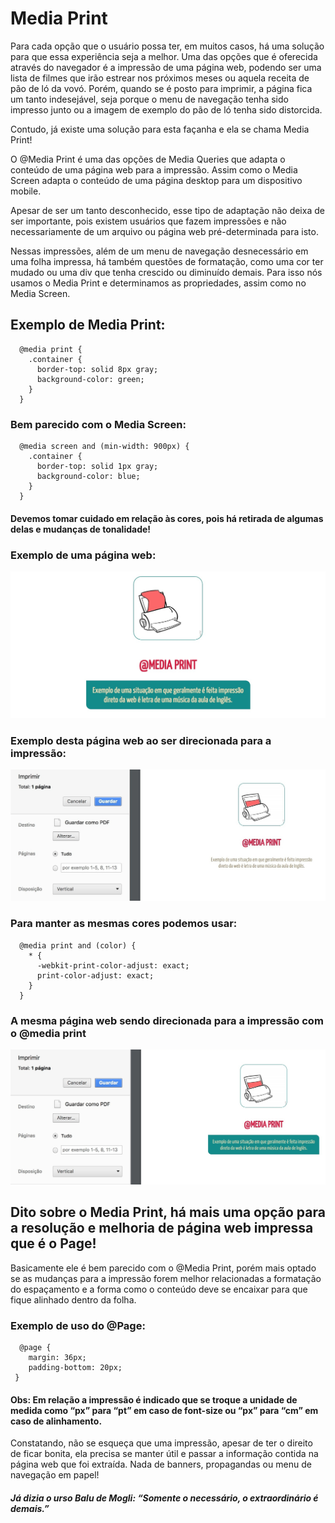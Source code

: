 # Media Print

Para cada opção que o usuário possa ter, em muitos casos, há uma solução para que essa experiência seja a melhor. Uma das opções que é oferecida através do navegador é a impressão de uma página web, podendo ser uma lista de filmes que irão estrear nos próximos meses ou aquela receita de pão de ló da vovó. Porém, quando se é posto para imprimir, a página fica um tanto indesejável, seja porque o menu de navegação tenha sido impresso junto ou a imagem de exemplo do pão de ló tenha sido distorcida.

Contudo, já existe uma solução para esta façanha e ela se chama Media Print!

O @Media Print é uma das opções de Media Queries que adapta o conteúdo de uma página web para a impressão. Assim como o Media Screen adapta o conteúdo de uma página desktop para um dispositivo mobile.

Apesar de ser um tanto desconhecido, esse tipo de adaptação não deixa de ser importante, pois existem usuários que fazem impressões e não necessariamente de um arquivo ou página web pré-determinada para isto.

Nessas impressões, além de um menu de navegação desnecessário em uma folha impressa, há também questões de formatação, como uma cor ter mudado ou uma div que tenha crescido ou diminuído demais. Para isso nós usamos o Media Print e determinamos as propriedades, assim como no Media Screen.


## Exemplo de Media Print:
```
  @media print {
    .container {
      border-top: solid 8px gray;
      background-color: green;
    }
  }

```

### Bem parecido com o Media Screen:
```
  @media screen and (min-width: 900px) {
    .container {
      border-top: solid 1px gray;
      background-color: blue; 
    }
  } 

```

#### Devemos tomar cuidado em relação às cores, pois há retirada de algumas delas e mudanças de tonalidade!

### Exemplo de uma página web:

![Exemplo](./img/pagina-web.jpg)

### Exemplo desta página web ao ser direcionada para a impressão:

![Exemplo](./img/pagina-web-impressao-sem-media.jpg)


### Para manter as mesmas cores podemos usar:

```
  @media print and (color) {
    * {
      -webkit-print-color-adjust: exact;
      print-color-adjust: exact;
    }
  }
```

### A mesma página web sendo direcionada para a impressão com o @media print

![Exemplo](./img/pagina-web-impressao-media.jpg)





## Dito sobre o Media Print, há mais uma opção para a resolução e melhoria de página web impressa que é o Page! 

Basicamente ele é bem parecido com o @Media Print, porém mais optado se as mudanças para a impressão forem melhor relacionadas a formatação do espaçamento e a forma como o conteúdo deve se encaixar para que fique alinhado dentro da folha.

### Exemplo de uso do @Page:

```
  @page {
    margin: 36px;
    padding-bottom: 20px;
 }
```

#### Obs: Em relação a impressão é indicado que se troque a unidade de medida como “px” para “pt” em caso de font-size ou “px” para “cm” em caso de alinhamento.


Constatando, não se esqueça que uma impressão, apesar de ter o direito de ficar bonita, ela precisa se manter útil e passar a informação contida na página web que foi extraída. Nada de banners, propagandas ou menu de navegação em papel!

##### Já dizia o urso Balu de Mogli: “Somente o necessário, o extraordinário é demais.”
